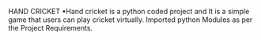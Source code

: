 HAND CRICKET 
•Hand cricket is a python coded project and It is a simple game that users can play cricket
virtually.
Imported python Modules as per the Project Requirements.
